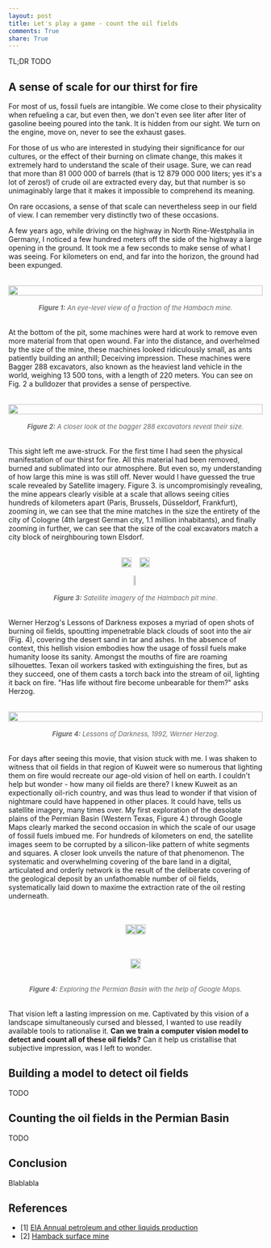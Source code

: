 ```yaml
---
layout: post
title: Let's play a game - count the oil fields
comments: True
share: True
---
```



TL;DR TODO

## A sense of scale for our thirst for fire

For most of us, fossil fuels are intangible. We come close to their physicality when refueling a car, but even then, we don't even see liter after liter of gasoline beeing poured into the tank. It is hidden from our sight. We turn on the engine, move on, never to see the exhaust gases.

For those of us who are interested in studying their significance for our cultures, or the effect of their burning on climate change, this makes it extremely hard to understand the scale of their usage. Sure, we can read that more than 81 000 000 of barrels (that is 12 879 000 000 liters; yes it's a lot of zeros!) of crude oil are extracted every day, but that number is so unimaginably large that it makes it impossible to comprehend its meaning.

On rare occasions, a sense of that scale can nevertheless seep in our field of view. I can remember very distinctly two of these occasions.

A few years ago, while driving on the highway in North Rine-Westphalia in Germany, I noticed a few hundred meters off the side of the highway a large opening in the ground. It took me a few seconds to make sense of what I was seeing. For kilometers on end, and far into the horizon, the ground had been expunged.

<div id="html" markdown="0" style="display: flex; flex-direction: column; align-items: center; margin: 16px 0 32px;">
    <img src="../../resources/posts/2024-04-10/Hambach_from_eye.jpg" style="width: 100%; overflow: hidden; margin: 16px 0;">
    <span style="color: #666; font-size: 13px; font-style: italic;"><b>Figure 1:</b> An eye-level view of a fraction of the Hambach mine.</span>
</div>


At the bottom of the pit, some machines were hard at work to remove even more material from that open wound. Far into the distance, and overhelmed by the size of the mine, these machines looked ridiculously small, as ants patiently building an anthill; Deceiving impression. These machines were Bagger 288 excavators, also known as the heaviest land vehicle in the world, weighing 13 500 tons, with a length of 220 meters. You can see on Fig. 2 a bulldozer that provides a sense of perspective.

<div id="html" markdown="0" style="display: flex; flex-direction: column; align-items: center; margin: 16px 0 32px;">
    <img src="../../resources/posts/2024-04-10/bagger_288.jpeg" style="width: 100%; overflow: hidden; margin: 16px 0;">
    <span style="color: #666; font-size: 13px; font-style: italic;"><b>Figure 2:</b> A closer look at the bagger 288 excavators reveal their size.</span>
</div>

This sight left me awe-struck. For the first time I had seen the physical manifestation of our thirst for fire. All this material had been removed, burned and sublimated into our atmosphere. But even so, my understanding of how large this mine is was still off. Never would I have guessed the true scale revealed by Satellite imagery. Figure 3. is uncompromisingly revealing, the mine appears clearly visible at a scale that allows seeing cities hundreds of kilometers apart (Paris, Brussels, Düsseldorf, Frankfurt), zooming in, we can see that the mine matches in the size the entirety of the city of Cologne (4th largest German city, 1.1 million inhabitants), and finally zooming in further, we can see that the size of the coal excavators match a city block of neirghbouring town Elsdorf.


<div id="html" markdown="0" style="display: flex; flex-direction: column; align-items: center; margin: 16px 0 32px;">
    <div style="display: flex; margin: 16px 0;">
        <img src="../../resources/posts/2024-04-10/DE_large.png" style="width: 100%; overflow: hidden; margin: 0 8px;">
        <img src="../../resources/posts/2024-04-10/DE_medium.png" style="width: 100%; overflow: hidden; margin: 0 8px;">
    </div>
    <div style="display: flex; justify-content: center; margin: 0 0 16px 0;">
        <img src="../../resources/posts/2024-04-10/DE_small.png" style="width: 45%; overflow: hidden;">
    </div>
    <span style="color: #666; font-size: 13px; font-style: italic;"><b>Figure 3:</b> Satellite imagery of the Halmbach pit mine.</span>
</div>

Werner Herzog's Lessons of Darkness exposes a myriad of open shots of burning oil fields, spoutting impenetrable black clouds of soot into the air (Fig. 4), covering the desert sand in tar and ashes. In the absence of context, this hellish vision embodies how the usage of fossil fuels make humanity loose its sanity. Amongst the mouths of fire are roaming silhouettes. Texan oil workers tasked with extinguishing the fires, but as they succeed, one of them casts a torch back into the stream of oil, lighting it back on fire. "Has life without fire become unbearable for them?" asks Herzog.

<div id="html" markdown="0" style="display: flex; flex-direction: column; align-items: center; margin: 16px 0 32px;">
    <img src="../../resources/posts/2024-04-10/lessons_of_darkness.png" style="width: 100%; overflow: hidden; margin: 16px 0;">
    <span style="color: #666; font-size: 13px; font-style: italic;"><b>Figure 4:</b> Lessons of Darkness, 1992, Werner Herzog.</span>
</div>

For days after seeing this movie, that vision stuck with me. I was shaken to witness that oil fields in that region of Kuweit were so numerous that lighting them on fire would recreate our age-old vision of hell on earth. I couldn't help but wonder - how many oil fields are there? I knew Kuweit as an expectionally oil-rich country, and was thus lead to wonder if that vision of nightmare could have happened in other places. It could have, tells us satellite imagery, many times over. My first exploration of the desolate plains of the Permian Basin (Western Texas, Figure 4.) through Google Maps clearly marked the second occasion in which the scale of our usage of fossil fuels imbued me. For hundreds of kilometers on end, the satellite images seem to be corrupted by a silicon-like pattern of white segments and squares. A closer look unveils the nature of that phenomenon. The systematic and overwhelming covering of the bare land in a digital, articulated and orderly network is the result of the deliberate covering of the geological deposit by an unfathomable number of oil fields, systematically laid down to maxime the extraction rate of the oil resting underneath.

<div id="html" markdown="0" style="display: flex; flex-direction: column; align-items: center; margin: 16px 0 32px;">
    <div style="display: flex; margin: 16px 0;">
        <img src="../../resources/posts/2024-04-10/TX_large.png" style="width: 100%; overflow: hidden; margin: 16px 0;">
        <img src="../../resources/posts/2024-04-10/TX_small.png" style="width: 100%; overflow: hidden; margin: 16px 0;">
    </div>
    <div style="display: flex; justify-content: center; margin: 0 0 16px 0;">
       <img src="../../resources/posts/2024-04-10/TX_streetview.png" style="width: 100%; overflow: hidden; margin: 16px 0;">
    </div>
    <span style="color: #666; font-size: 13px; font-style: italic;"><b>Figure 4:</b> Exploring the Permian Basin with the help of Google Maps.</span>
</div>

That vision left a lasting impression on me. Captivated by this vision of a landscape simultaneously cursed and blessed, I wanted to use readily available tools to rationalise it. __Can we train a computer vision model to detect and count all of these oil fields?__ Can it help us cristallise that subjective impression, was I left to wonder.

## Building a model to detect oil fields

TODO

## Counting the oil fields in the Permian Basin

TODO

## Conclusion

Blablabla

## References


* [1] [EIA Annual petroleum and other liquids production](https://www.eia.gov/international/data/world/petroleum-and-other-liquids/annual-petroleum-and-other-liquids-production?pd=5&p=0000000000000000000000000000000000vg&u=0&f=A&v=mapbubble&a=-&i=none&vo=value&&t=C&g=00000000000000000000000000000000000000000000000001&l=249-ruvvvvvfvtvnvv1vrvvvvfvvvvvvfvvvou20evvvvvvvvvvnvvvs0008&s=94694400000&e=1704067200000)
* [2] [Hamback surface mine](https://en.wikipedia.org/wiki/Hambach_surface_mine)